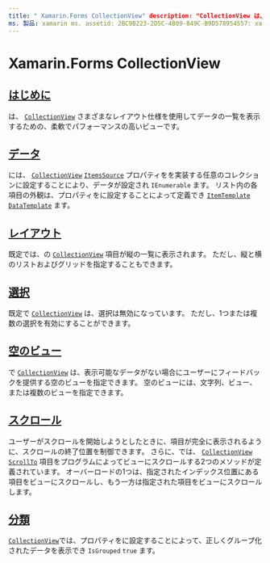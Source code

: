 ```yaml
---
title: " Xamarin.Forms CollectionView" description: "CollectionView は、さまざまなレイアウト仕様を使用してデータの一覧を表示するための柔軟で高性能なビューです。"
ms. 製品: xamarin ms. assetid: 2BC9B223-2D5C-4B09-849C-B9D578954557: xamarin-forms author: davidbritch ms. author: dabritch ms. date: 07/24/2019 no loc: [ Xamarin.Forms , Xamarin.Essentials ]
---
```


# <a name="xamarinforms-collectionview"></a>Xamarin.Forms CollectionView

## <a name="introduction"></a>[はじめに](introduction.md)

は、 [`CollectionView`](xref:Xamarin.Forms.CollectionView) さまざまなレイアウト仕様を使用してデータの一覧を表示するための、柔軟でパフォーマンスの高いビューです。

## <a name="data"></a>[データ](populate-data.md)

には、 [`CollectionView`](xref:Xamarin.Forms.CollectionView) [`ItemsSource`](xref:Xamarin.Forms.ItemsView.ItemsSource) プロパティをを実装する任意のコレクションに設定することにより、データが設定され `IEnumerable` ます。 リスト内の各項目の外観は、プロパティをに設定することによって定義でき [`ItemTemplate`](xref:Xamarin.Forms.ItemsView.ItemTemplate) [`DataTemplate`](xref:Xamarin.Forms.DataTemplate) ます。

## <a name="layout"></a>[レイアウト](layout.md)

既定では、の [`CollectionView`](xref:Xamarin.Forms.CollectionView) 項目が縦の一覧に表示されます。 ただし、縦と横のリストおよびグリッドを指定することもできます。

## <a name="selection"></a>[選択](selection.md)

既定で [`CollectionView`](xref:Xamarin.Forms.CollectionView) は、選択は無効になっています。 ただし、1つまたは複数の選択を有効にすることができます。

## <a name="empty-views"></a>[空のビュー](emptyview.md)

で [`CollectionView`](xref:Xamarin.Forms.CollectionView) は、表示可能なデータがない場合にユーザーにフィードバックを提供する空のビューを指定できます。 空のビューには、文字列、ビュー、または複数のビューを指定できます。

## <a name="scrolling"></a>[スクロール](scrolling.md)

ユーザーがスクロールを開始しようとしたときに、項目が完全に表示されるように、スクロールの終了位置を制御できます。 さらに、では、 [`CollectionView`](xref:Xamarin.Forms.CollectionView) [`ScrollTo`](xref:Xamarin.Forms.ItemsView.ScrollTo*) 項目をプログラムによってビューにスクロールする2つのメソッドが定義されています。 オーバーロードの1つは、指定されたインデックス位置にある項目をビューにスクロールし、もう一方は指定された項目をビューにスクロールします。

## <a name="grouping"></a>[分類](grouping.md)

[`CollectionView`](xref:Xamarin.Forms.CollectionView)では、プロパティをに設定することによって、正しくグループ化されたデータを表示でき `IsGrouped` `true` ます。
